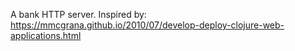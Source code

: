A bank HTTP server.
Inspired  by: https://mmcgrana.github.io/2010/07/develop-deploy-clojure-web-applications.html
